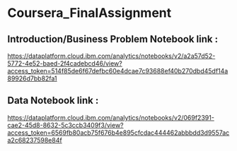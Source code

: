 # Coursera_FinalAssignment

## Introduction/Business Problem Notebook link : 
https://dataplatform.cloud.ibm.com/analytics/notebooks/v2/a2a57d52-5772-4e52-baed-2f4cadebcd46/view?access_token=514f85de6f67defbc60e4dcae7c93688ef40b270dbd45df14a89926d7bb82fa1

## Data Notebook link : 
https://dataplatform.cloud.ibm.com/analytics/notebooks/v2/069f2391-cae2-45d8-8632-5c3ccb3409f3/view?access_token=6569fb80acb75f676b4e895cfcdac444462abbbdd3d9557aca2c68237598e84f
